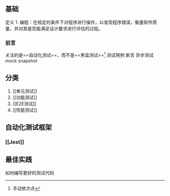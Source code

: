 ## 基础
定义
	1. 编程：在规定的条件下对程序进行操作，以发现程序错误，衡量软件质量，并对其是否能满足设计要求进行评估的过程。
### 前言
关注的是==自动化测试==，而不是==黑盒测试==[^1]
测试用例
断言
异步测试
mock
snapshot
## 分类
1. [[单元测试]] 
2. [[功能测试]] 
3. [[E2E测试]] 
4. [[性能测试]] 
## 自动化测试框架
### [[Jest]] 

## 最佳实践
如何编写更好的测试代码

[^1]: 手动依次点